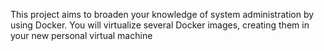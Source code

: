This project aims to broaden your knowledge of system administration by using Docker.
You will virtualize several Docker images, creating them in your new personal virtual
machine
